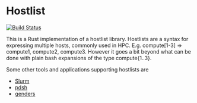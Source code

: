 Hostlist
========

[![Build Status](https://travis-ci.org/jabl/hostlist.svg?branch=master)](https://travis-ci.org/jabl/hostlist)

This is a Rust implementation of a hostlist library. Hostlists are a
syntax for expressing multiple hosts, commonly used in
HPC. E.g. compute[1-3] => compute1, compute2, compute3. However it
goes a bit beyond what can be done with plain bash expansions of the
type compute{1..3}.

Some other tools and applications supporting hostlists are

- [Slurm](http://slurm.schedmd.com/)
- [pdsh](https://github.com/grondo/pdsh)
- [genders](https://github.com/chaos/genders)
